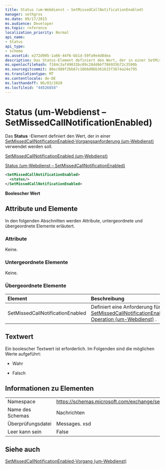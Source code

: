 ```yaml
---
title: Status (um-Webdienst – SetMissedCallNotificationEnabled)
manager: sethgros
ms.date: 09/17/2015
ms.audience: Developer
ms.topic: reference
localization_priority: Normal
api_name:
- Status
api_type:
- schema
ms.assetid: e272d905-1a66-44f6-bb1d-59fa9e4d8dea
description: Das Status-Element definiert den Wert, der in einer SetMissedCallNotificationEnabled-Vorgangsanforderung (um-Webdienst) verwendet werden soll.
ms.openlocfilehash: f184c3af49033bc09c28dd66f786935b72c3590b
ms.sourcegitcommit: 88ec988f2bb67c1866d06b361615f3674a24e795
ms.translationtype: MT
ms.contentlocale: de-DE
ms.lasthandoff: 06/03/2020
ms.locfileid: "44526858"
---
```

# <a name="status-um-web-service---setmissedcallnotificationenabled"></a>Status (um-Webdienst – SetMissedCallNotificationEnabled)

Das **Status** -Element definiert den Wert, der in einer [SetMissedCallNotificationEnabled-Vorgangsanforderung (um-Webdienst)](setmissedcallnotificationenabled-operation-um-web-service.md) verwendet werden soll. 
  
[SetMissedCallNotificationEnabled (um-Webdienst)](setmissedcallnotificationenabled-um-web-service.md)
  
[Status (um-Webdienst – SetMissedCallNotificationEnabled)](status-um-web-servicesetmissedcallnotificationenabled.md)
  
```xml
<SetMissedCallNotificationEnabled>
  <status/>
</SetMissedCallNotificationEnabled>
```

 **Boolescher Wert**
## <a name="attributes-and-elements"></a>Attribute und Elemente

In den folgenden Abschnitten werden Attribute, untergeordnete und übergeordnete Elemente erläutert.
  
### <a name="attributes"></a>Attribute

Keine.
  
### <a name="child-elements"></a>Untergeordnete Elemente

Keine.
  
### <a name="parent-elements"></a>Übergeordnete Elemente

|**Element**|**Beschreibung**|
|:-----|:-----|
|SetMissedCallNotificationEnabled  <br/> |Definiert eine Anforderung für eine [SetMissedCallNotificationEnabled-Operation (um-Webdienst)](setmissedcallnotificationenabled-operation-um-web-service.md) .  <br/> |
   
## <a name="text-value"></a>Textwert

Ein boolescher Textwert ist erforderlich. Im Folgenden sind die möglichen Werte aufgeführt:
  
- Wahr
    
- Falsch
    
## <a name="element-information"></a>Informationen zu Elementen

|||
|:-----|:-----|
|Namespace  <br/> |https://schemas.microsoft.com/exchange/services/2006/messages  <br/> |
|Name des Schemas  <br/> |Nachrichten  <br/> |
|Überprüfungsdatei  <br/> |Messages. xsd  <br/> |
|Leer kann sein  <br/> |False  <br/> |
   
## <a name="see-also"></a>Siehe auch



[SetMissedCallNotificationEnabled-Vorgang (um-Webdienst)](setmissedcallnotificationenabled-operation-um-web-service.md)

